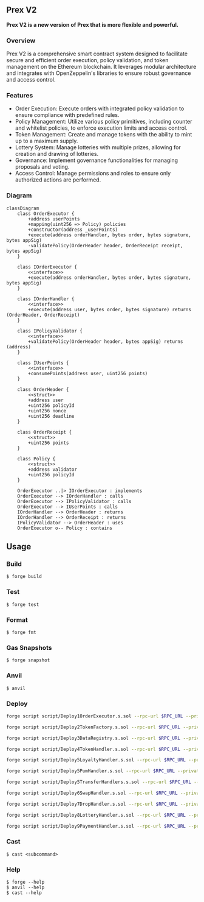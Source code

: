 ## Prex V2

**Prex V2 is a new version of Prex that is more flexible and powerful.**


### Overview
Prex V2 is a comprehensive smart contract system designed to facilitate secure and efficient order execution, policy validation, and token management on the Ethereum blockchain. It leverages modular architecture and integrates with OpenZeppelin's libraries to ensure robust governance and access control.

### Features
- Order Execution: Execute orders with integrated policy validation to ensure compliance with predefined rules.
- Policy Management: Utilize various policy primitives, including counter and whitelist policies, to enforce execution limits and access control.
- Token Management: Create and manage tokens with the ability to mint up to a maximum supply.
- Lottery System: Manage lotteries with multiple prizes, allowing for creation and drawing of lotteries.
- Governance: Implement governance functionalities for managing proposals and voting.
- Access Control: Manage permissions and roles to ensure only authorized actions are performed.

### Diagram

```mermaid
classDiagram
    class OrderExecutor {
        +address userPoints
        +mapping(uint256 => Policy) policies
        +constructor(address _userPoints)
        +execute(address orderHandler, bytes order, bytes signature, bytes appSig)
        -validatePolicy(OrderHeader header, OrderReceipt receipt, bytes appSig)
    }
    
    class IOrderExecutor {
        <<interface>>
        +execute(address orderHandler, bytes order, bytes signature, bytes appSig)
    }
    
    class IOrderHandler {
        <<interface>>
        +execute(address user, bytes order, bytes signature) returns (OrderHeader, OrderReceipt)
    }
    
    class IPolicyValidator {
        <<interface>>
        +validatePolicy(OrderHeader header, bytes appSig) returns (address)
    }
    
    class IUserPoints {
        <<interface>>
        +consumePoints(address user, uint256 points)
    }
    
    class OrderHeader {
        <<struct>>
        +address user
        +uint256 policyId
        +uint256 nonce
        +uint256 deadline
    }
    
    class OrderReceipt {
        <<struct>>
        +uint256 points
    }
    
    class Policy {
        <<struct>>
        +address validator
        +uint256 policyId
    }
    
    OrderExecutor ..|> IOrderExecutor : implements
    OrderExecutor --> IOrderHandler : calls
    OrderExecutor --> IPolicyValidator : calls
    OrderExecutor --> IUserPoints : calls
    IOrderHandler --> OrderHeader : returns
    IOrderHandler --> OrderReceipt : returns
    IPolicyValidator --> OrderHeader : uses
    OrderExecutor o-- Policy : contains
```

## Usage

### Build

```shell
$ forge build
```

### Test

```shell
$ forge test
```

### Format

```shell
$ forge fmt
```

### Gas Snapshots

```shell
$ forge snapshot
```

### Anvil

```shell
$ anvil
```

### Deploy


```bash
forge script script/Deploy1OrderExecutor.s.sol --rpc-url $RPC_URL --private-key $PRIVATE_KEY --broadcast --etherscan-api-key $ETHERSCAN_API_KEY --verify
```

```bash
forge script script/Deploy2TokenFactory.s.sol --rpc-url $RPC_URL --private-key $PRIVATE_KEY --broadcast --etherscan-api-key $ETHERSCAN_API_KEY --verify
```

```bash
forge script script/Deploy3DataRegistry.s.sol --rpc-url $RPC_URL --private-key $PRIVATE_KEY --broadcast --etherscan-api-key $ETHERSCAN_API_KEY --verify
```

```bash
forge script script/Deploy4TokenHandler.s.sol --rpc-url $RPC_URL --private-key $PRIVATE_KEY --broadcast --etherscan-api-key $ETHERSCAN_API_KEY --verify
```

```bash
forge script script/Deploy5LoyaltyHandler.s.sol --rpc-url $RPC_URL --private-key $PRIVATE_KEY --broadcast --etherscan-api-key $ETHERSCAN_API_KEY --verify
```

```bash
forge script script/Deploy5PumHandler.s.sol --rpc-url $RPC_URL --private-key $PRIVATE_KEY --broadcast --etherscan-api-key $ETHERSCAN_API_KEY --verify
```

```bash
forge script script/Deploy5TransferHandlers.s.sol --rpc-url $RPC_URL --private-key $PRIVATE_KEY --broadcast --etherscan-api-key $ETHERSCAN_API_KEY --verify
```

```bash
forge script script/Deploy6SwapHandler.s.sol --rpc-url $RPC_URL --private-key $PRIVATE_KEY --broadcast --etherscan-api-key $ETHERSCAN_API_KEY --verify
```

```bash
forge script script/Deploy7DropHandler.s.sol --rpc-url $RPC_URL --private-key $PRIVATE_KEY --broadcast --etherscan-api-key $ETHERSCAN_API_KEY --verify
```

```bash
forge script script/Deploy8LotteryHandler.s.sol --rpc-url $RPC_URL --private-key $PRIVATE_KEY --broadcast --etherscan-api-key $ETHERSCAN_API_KEY --verify
```

```bash
forge script script/Deploy9PaymentHandler.s.sol --rpc-url $RPC_URL --private-key $PRIVATE_KEY --broadcast --etherscan-api-key $ETHERSCAN_API_KEY --verify
```



### Cast

```shell
$ cast <subcommand>
```

### Help

```shell
$ forge --help
$ anvil --help
$ cast --help
```
